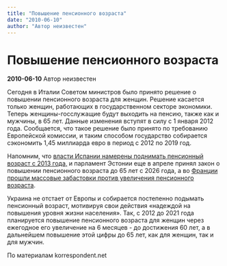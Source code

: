 ```yaml
---
title: "Повышение пенсионного возраста"
date: "2010-06-10"
author: "Автор неизвестен"
---
```


# Повышение пенсионного возраста

**2010-06-10** Автор неизвестен

Сегодня в Италии Советом министров было принято решение о повышении пенсионного возраста для женщин. Решение касается только женщин, работающих в государственном секторе экономики. Теперь женщины-госслужащие будут выходить на пенсию, также как и мужчины, в 65 лет. Данные изменения вступят в силу с 1 января 2012 года. Сообщается, что такое решение было принято по требованию Европейской комиссии, и таким способом государство собирается сэкономить 1,45 миллиарда евро в период с 2012 по 2019 год.

Напомним, что [власти Испании намерены поднимать пенсионный возраст с 2013 года,](/1882.md) и парламент Эстонии еще в апреле принял закон о повышении пенсионного возраста до 65 лет с 2026 года, а во [Франции прошли массовые забастовки против увеличения пенсионного возраста](/2299.md).

Украина не отстает от Европы и собирается постепенно подымать пенсионный возраст, мотивируя свои действия «надеждой на повышения уровня жизни населения». Так, с 2012 до 2021 года планируется повышение пенсионного возраста для женщин через ежегодное его увеличение на 6 месяцев - до достижения 60 лет, а в дальнейшем повышение этой цифры до 65 лет, как для женщин, так и для мужчин.

По материалам korrespondent.net